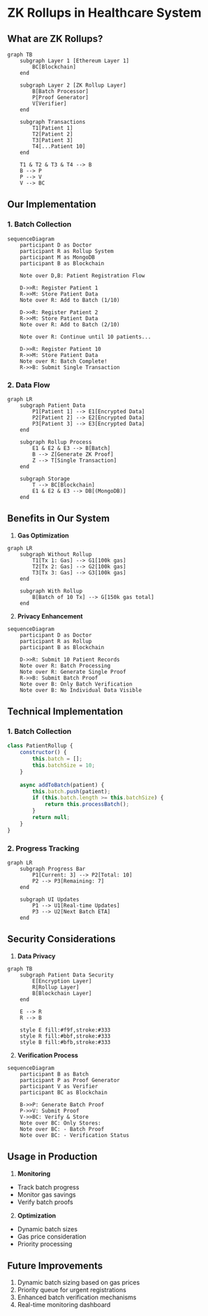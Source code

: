 # ZK Rollups in Healthcare System

## What are ZK Rollups?

```mermaid
graph TB
    subgraph Layer 1 [Ethereum Layer 1]
        BC[Blockchain]
    end
    
    subgraph Layer 2 [ZK Rollup Layer]
        B[Batch Processor]
        P[Proof Generator]
        V[Verifier]
    end
    
    subgraph Transactions
        T1[Patient 1]
        T2[Patient 2]
        T3[Patient 3]
        T4[...Patient 10]
    end
    
    T1 & T2 & T3 & T4 --> B
    B --> P
    P --> V
    V --> BC
```

## Our Implementation

### 1. Batch Collection
```mermaid
sequenceDiagram
    participant D as Doctor
    participant R as Rollup System
    participant M as MongoDB
    participant B as Blockchain
    
    Note over D,B: Patient Registration Flow
    
    D->>R: Register Patient 1
    R->>M: Store Patient Data
    Note over R: Add to Batch (1/10)
    
    D->>R: Register Patient 2
    R->>M: Store Patient Data
    Note over R: Add to Batch (2/10)
    
    Note over R: Continue until 10 patients...
    
    D->>R: Register Patient 10
    R->>M: Store Patient Data
    Note over R: Batch Complete!
    R->>B: Submit Single Transaction
```

### 2. Data Flow
```mermaid
graph LR
    subgraph Patient Data
        P1[Patient 1] --> E1[Encrypted Data]
        P2[Patient 2] --> E2[Encrypted Data]
        P3[Patient 3] --> E3[Encrypted Data]
    end
    
    subgraph Rollup Process
        E1 & E2 & E3 --> B[Batch]
        B --> Z[Generate ZK Proof]
        Z --> T[Single Transaction]
    end
    
    subgraph Storage
        T --> BC[Blockchain]
        E1 & E2 & E3 --> DB[(MongoDB)]
    end
```

## Benefits in Our System

1. **Gas Optimization**
```mermaid
graph LR
    subgraph Without Rollup
        T1[Tx 1: Gas] --> G1[100k gas]
        T2[Tx 2: Gas] --> G2[100k gas]
        T3[Tx 3: Gas] --> G3[100k gas]
    end
    
    subgraph With Rollup
        B[Batch of 10 Tx] --> G[150k gas total]
    end
```

2. **Privacy Enhancement**
```mermaid
sequenceDiagram
    participant D as Doctor
    participant R as Rollup
    participant B as Blockchain
    
    D->>R: Submit 10 Patient Records
    Note over R: Batch Processing
    Note over R: Generate Single Proof
    R->>B: Submit Batch Proof
    Note over B: Only Batch Verification
    Note over B: No Individual Data Visible
```

## Technical Implementation

### 1. Batch Collection
```javascript
class PatientRollup {
    constructor() {
        this.batch = [];
        this.batchSize = 10;
    }
    
    async addToBatch(patient) {
        this.batch.push(patient);
        if (this.batch.length >= this.batchSize) {
            return this.processBatch();
        }
        return null;
    }
}
```

### 2. Progress Tracking
```mermaid
graph LR
    subgraph Progress Bar
        P1[Current: 3] --> P2[Total: 10]
        P2 --> P3[Remaining: 7]
    end
    
    subgraph UI Updates
        P1 --> U1[Real-time Updates]
        P3 --> U2[Next Batch ETA]
    end
```

## Security Considerations

1. **Data Privacy**
```mermaid
graph TB
    subgraph Patient Data Security
        E[Encryption Layer]
        R[Rollup Layer]
        B[Blockchain Layer]
    end
    
    E --> R
    R --> B
    
    style E fill:#f9f,stroke:#333
    style R fill:#bbf,stroke:#333
    style B fill:#bfb,stroke:#333
```

2. **Verification Process**
```mermaid
sequenceDiagram
    participant B as Batch
    participant P as Proof Generator
    participant V as Verifier
    participant BC as Blockchain
    
    B->>P: Generate Batch Proof
    P->>V: Submit Proof
    V->>BC: Verify & Store
    Note over BC: Only Stores:
    Note over BC: - Batch Proof
    Note over BC: - Verification Status
```

## Usage in Production

1. **Monitoring**
- Track batch progress
- Monitor gas savings
- Verify batch proofs

2. **Optimization**
- Dynamic batch sizes
- Gas price consideration
- Priority processing

## Future Improvements
1. Dynamic batch sizing based on gas prices
2. Priority queue for urgent registrations
3. Enhanced batch verification mechanisms
4. Real-time monitoring dashboard 
